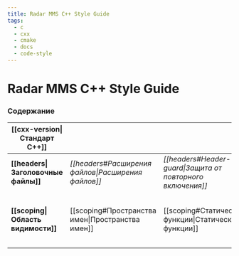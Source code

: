 ```yaml
---
title: Radar MMS C++ Style Guide
tags:
  - c
  - cxx
  - cmake
  - docs
  - code-style
---
```

# Radar MMS C++ Style Guide

### Содержание

| **[[cxx-version\|Стандарт С++]]**   |                                                    |                                                            |                                                                      |                                                                                             |                                                    |
| ----------------------------------- | -------------------------------------------------- | ---------------------------------------------------------- | -------------------------------------------------------------------- | ------------------------------------------------------------------------------------------- | -------------------------------------------------- |
| **[[headers\|Заголовочные файлы]]** | *[[headers#Расширения файлов\|Расширения файлов]]* | *[[headers#Header-guard\|Защита от повторного включения]]* | *[[headers#Включение других заголовочных файлов\|Включение файлов]]* | *[[headers#Объявления наперед (forward-declarations)\|Объявления наперед]]*                 | *[[headers#Порядок включений\|Порядок включений]]* |
| **[[scoping\|Область видимости]]**  | [[scoping#Пространства имен\|Пространства имен]]   | [[scoping#Статические функции\|Статические функции]]       | [[scoping#Локальные переменные\|Локальные переменные]]               | [[scoping#Статические и локальные для потока переменные\|static и thread_local переменные]] |                                                    |
